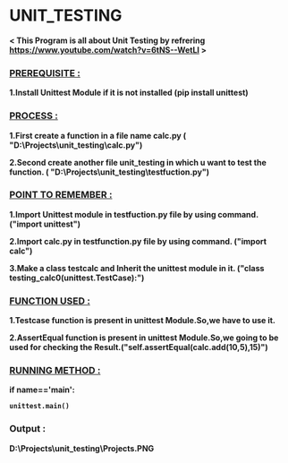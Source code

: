 <h1><B>UNIT_TESTING<B></h1>

< This Program is all about Unit Testing  by refrering https://www.youtube.com/watch?v=6tNS--WetLI >

<h3
><B><u>PREREQUISITE :</u></B></h3>
1.Install Unittest Module if it is not installed (pip install unittest)

<h3><B><u>PROCESS :</u></h3>

1.First create a function in a file name calc.py ( "D:\Projects\unit_testing\calc.py")

2.Second create another file unit_testing in which u want to test the function. (  "D:\Projects\unit_testing\testfuction.py")

<h3><B><u>POINT TO REMEMBER :</u></h3>

1.Import Unittest module in testfuction.py file by using command.  ("import unittest")

2.Import calc.py in testfunction.py file  by using command.   ("import calc")

3.Make a class testcalc and Inherit the unittest module in it.   ("class testing_calc0(unittest.TestCase):")

<h3><B><u>FUNCTION USED :</u></h3>

1.Testcase function is present in unittest Module.So,we have to use it.

2.AssertEqual function is present in unittest Module.So,we going to be used for checking the Result.("self.assertEqual(calc.add(10,5),15)")

<h3><B><u>RUNNING METHOD :</u></h3>

if __name__=='__main__':

    unittest.main()
    
<h3>Output :</h3>


 D:\Projects\unit_testing\Projects.PNG